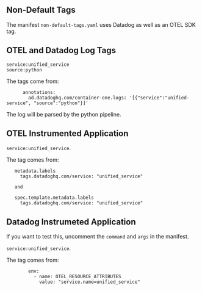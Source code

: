 Non-Default Tags
--

The manifest ```non-default-tags.yaml``` uses Datadog as well as an OTEL SDK tag.

OTEL and Datadog Log Tags
--

```service:unified_service```  
```source:python```  
  
The tags come from:  
  
```  
      annotations:  
        ad.datadoghq.com/container-one.logs: '[{"service":"unified-service", "source":"python"}]'
```  
  
The log will be parsed by the python pipeline.  
  
OTEL Instrumented Application
--

```service:unified_service```. 
  
The tag comes from:  
  
```  
   metadata.labels  
     tags.datadoghq.com/service: "unified_service"  
  
   and
    
   spec.template.metadata.labels  
     tags.datadoghq.com/service: "unified_service"  
```
  
Datadog Instrumeted Application
--
  
If you want to test this, uncomment the ```command``` and ```args``` in the manifest. 

```service:unified_service```. 
  
The tag comes from:  
  
```  
        env:  
          - name: OTEL_RESOURCE_ATTRIBUTES  
            value: "service.name=unified_service"  
```  

